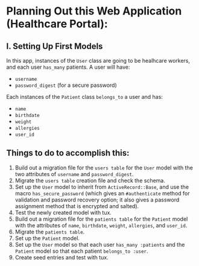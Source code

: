 
# Planning Out this Web Application (Healthcare Portal):

## I. Setting Up First Models 
In this app, instances of the `User` class are going to be healhcare workers, and each user `has_many` patients. A user will have:
* `username` 
* `password_digest` (for a secure password)

Each instances of the `Patient` class `belongs_to` a user and has:
* `name`
* `birthdate`
* `weight`
* `allergies`
* `user_id`
## Things to do to accomplish this:
1) Build out a migration file for the `users table` for the `User` model with the two attributes of `username` and `password_digest`.
2) Migrate the `users table` creation file and check the schema.
3) Set up the `User` model to inherit from `ActiveRecord::Base`, and use the macro `has_secure_password` (which gives an `#authenticate` method for validation and password recovery option; it also gives a password assignment method that is encrypted and salted).
4) Test the newly created model with tux.
5) Build out a migration file for the `patients table` for the `Patient` model with the attributes of `name`, `birthdate`, `weight`, `allergies`, and `user_id`.
6) Migrate the `patients table`.
7) Set up the `Patient` model.
8) Set up the `User` model so that each user `has_many :patients` and the `Patient` model so that each patient `belongs_to :user`.
9) Create seed entries and test with tux.
